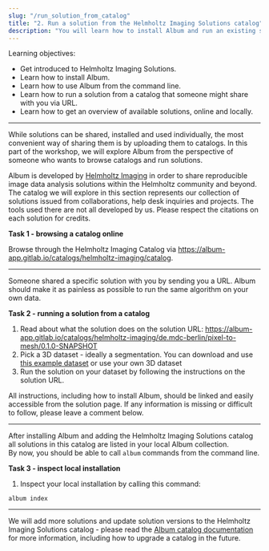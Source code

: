 ```yaml
---
slug: "/run_solution_from_catalog"
title: "2. Run a solution from the Helmholtz Imaging Solutions catalog"
description: "You will learn how to install Album and run an existing solution from a catalog."
---
```


Learning objectives:
- Get introduced to Helmholtz Imaging Solutions.
- Learn how to install Album.
- Learn how to use Album from the command line.
- Learn how to run a solution from a catalog that someone might share with you via URL.
- Learn how to get an overview of available solutions, online and locally.

---

While solutions can be shared, installed and used individually, the most convenient way of sharing them is by uploading them to catalogs. 
In this part of the workshop, we will explore Album from the perspective of someone who wants to browse catalogs and run solutions.

Album is developed by [Helmholtz Imaging](https://helmholtz-imaging.de) in order to share reproducible image data analysis solutions within the Helmholtz community and beyond.
The catalog we will explore in this section represents our collection of solutions issued from collaborations, help desk inquiries and projects. 
The tools used there are not all developed by us. Please respect the citations on each solution for credits. 

**Task 1 - browsing a catalog online**

Browse through the Helmholtz Imaging Catalog via https://album-app.gitlab.io/catalogs/helmholtz-imaging/catalog.

---

Someone shared a specific solution with you by sending you a URL. Album should make it as painless as possible to run the same algorithm on your own data.

**Task 2 - running a solution from a catalog**

1. Read about what the solution does on the solution URL: https://album-app.gitlab.io/catalogs/helmholtz-imaging/de.mdc-berlin/pixel-to-mesh/0.1.0-SNAPSHOT
2. Pick a 3D dataset - ideally a segmentation. You can download and use [this example dataset](https://gitlab.com/album-app/album-workshop/-/raw/main/static/example_input.tif) or use your own 3D dataset
3. Run the solution on your dataset by following the instructions on the solution URL.

All instructions, including how to install Album, should be linked and easily accessible from the solution page. If any information is missing or difficult to follow, please leave a comment below.

---

After installing Album and adding the Helmholtz Imaging Solutions catalog all solutions in this catalog are listed in your local Album collection.  
By now, you should be able to call `album` commands from the command line. 

**Task 3 - inspect local installation**
1. Inspect your local installation by calling this command:
```
album index
```

---

We will add more solutions and update solution versions to the Helmholtz Imaging Solutions catalog - please read the [Album catalog documentation](https://docs.album.solutions/en/latest/usage-instructions.html#how-to-use-catalogs) for more information, including how to upgrade a catalog in the future.
